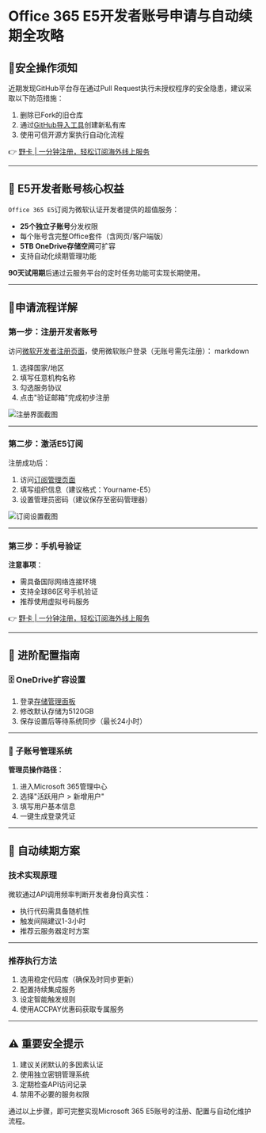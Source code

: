 # Office 365 E5开发者账号申请与自动续期全攻略

## 📢安全操作须知
近期发现GitHub平台存在通过Pull Request执行未授权程序的安全隐患，建议采取以下防范措施：
1. 删除已Fork的旧仓库
2. 通过[GitHub导入工具](https://bbtdd.com/yeka)创建新私有库
3. 使用可信开源方案执行自动化流程

👉 [野卡 | 一分钟注册，轻松订阅海外线上服务](https://bbtdd.com/yeka)

---

## 🎯 E5开发者账号核心权益
`Office 365 E5`订阅为微软认证开发者提供的超值服务：
- **25个独立子账号**分发权限
- 每个账号含完整Office套件（含网页/客户端版）
- **5TB OneDrive存储空间**可扩容
- 支持自动化续期管理功能

**90天试用期**后通过云服务平台的定时任务功能可实现长期使用。

---

## 📝申请流程详解

### 第一步：注册开发者账号
访问[微软开发者注册页面](https://bbtdd.com/yeka)，使用微软账户登录（无账号需先注册）：
markdown
1. 选择国家/地区
2. 填写任意机构名称
3. 勾选服务协议
4. 点击"验证邮箱"完成初步注册


![注册界面截图](https://image.baidu.com/search/down?tn=download&url=https://inews.gtimg.com/newsapp_ls/0/12099533891/0)

---

### 第二步：激活E5订阅
注册成功后：
1. 访问[订阅管理页面](https://bbtdd.com/yeka)
2. 填写组织信息（建议格式：Yourname-E5）
3. 设置管理员密码（建议保存至密码管理器）

![订阅设置截图](https://image.baidu.com/search/down?tn=download&url=https://inews.gtimg.com/newsapp_ls/0/12096799759/0)

---

### 第三步：手机号验证
**注意事项**：
- 需具备国际网络连接环境
- 支持全球86区号手机验证
- 推荐使用虚拟号码服务

👉 [野卡 | 一分钟注册，轻松订阅海外线上服务](https://bbtdd.com/yeka)

---

## 🔧 进阶配置指南

### 🗄️ OneDrive扩容设置
1. 登录[存储管理面板](https://bbtdd.com/yeka)
2. 修改默认存储为5120GB
3. 保存设置后等待系统同步（最长24小时）

---

### 👥 子账号管理系统
**管理员操作路径**：
1. 进入Microsoft 365管理中心
2. 选择"活跃用户 > 新增用户"
3. 填写用户基本信息
4. 一键生成登录凭证

---

## 🔄 自动续期方案

### 技术实现原理
微软通过API调用频率判断开发者身份真实性：
- 执行代码需具备随机性
- 触发间隔建议1-3小时
- 推荐云服务器定时方案

---

### 推荐执行方法
1. 选用稳定代码库（确保及时同步更新）
2. 配置持续集成服务
3. 设定智能触发规则
4. 使用ACCPAY优惠码获取专属服务

---

## ⚠️ 重要安全提示
1. 建议关闭默认的多因素认证
2. 使用独立密钥管理系统
3. 定期检查API访问记录
4. 禁用不必要的服务权限

通过以上步骤，即可完整实现Microsoft 365 E5账号的注册、配置与自动化维护流程。